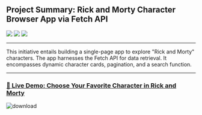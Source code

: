 ## Project Summary: Rick and Morty Character Browser App via Fetch API


![](https://skillicons.dev/icons?i=javascript)
![](https://skillicons.dev/icons?i=css)
![](https://skillicons.dev/icons?i=html)

----------------------------------



This initiative entails building a single-page app to explore "Rick and Morty" characters. The app harnesses the Fetch API for data retrieval. It encompasses dynamic character cards, pagination, and a search function.

--------------------------------------------

### [🎯 Live Demo: Choose Your Favorite Character in Rick and Morty](https://maryhbb.github.io/rick-and-morty/)



![download](https://github.com/maryhbb/rick-and-morty/assets/76174247/725f1284-dccd-4a35-a440-646bc78b9a60)

